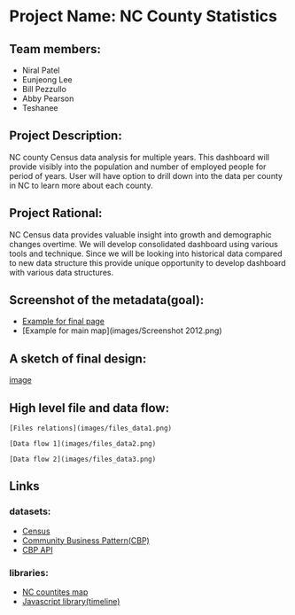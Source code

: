 # Project Name: NC County Statistics

## Team members: 
* Niral Patel
* Eunjeong Lee
* Bill Pezzullo
* Abby Pearson
* Teshanee

## Project Description:
NC county Census data analysis for multiple years.  This dashboard will provide visibly into the population and number of employed people for period of years.  User will have option to drill down into the data per county in NC to learn more about each county.  

## Project Rational:
NC Census data provides valuable insight into growth and demographic changes overtime. We will develop consolidated dashboard using various tools and technique.  Since we will be looking into historical data compared to new data structure this provide unique opportunity to develop dashboard with various data structures. 

## Screenshot of the metadata(goal):
* [Example for final page](images/metadata_example.png)
* [Example for main map](images/Screenshot 2012.png)

## A sketch of final design: 
[image](images/sketch_final_design.png)

## High level file and data flow:

    [Files relations](images/files_data1.png)

    [Data flow 1](images/files_data2.png)

    [Data flow 2](images/files_data3.png)


## Links

### datasets:
* [Census](https://api.census.gov/)
* [Community Business Pattern(CBP)](https://www.census.gov/programs-surveys/cbp.html)
* [CBP API](https://www.census.gov/data/developers/data-sets/cbp-nonemp-zbp/cbp-api.html)

### libraries:
* [NC countites map](https://opendata.arcgis.com/datasets/d192da4d0ac249fa9584109b1d626286_0.geojson)
* [Javascript library(timeline)]()


